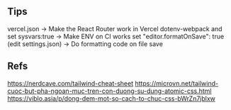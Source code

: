 
## Tips

vercel.json -> Make the React Router work in Vercel
dotenv-webpack and set sysvars:true -> Make ENV on CI works
set "editor.formatOnSave": true (edit settings.json) -> Do formatting code on file save

## Refs

https://nerdcave.com/tailwind-cheat-sheet
https://microvn.net/tailwind-cuoc-but-pha-ngoan-muc-tren-con-duong-su-dung-atomic-css.html
https://viblo.asia/p/dong-dem-mot-so-cach-to-chuc-css-bWrZn7jblxw
